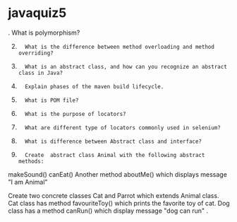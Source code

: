 # javaquiz5
.       What is polymorphism?

2.       What is the difference between method overloading and method overriding?

3.       What is an abstract class, and how can you recognize an abstract class in Java?

4.       Explain phases of the maven build lifecycle.

5.       What is POM file?

6.       What is the purpose of locators?

7.       What are different type of locators commonly used in selenium?

8.       What is difference between Abstract class and interface?

9.       Create  abstract class Animal with the following abstract methods: 

makeSound()
canEat()
Another method aboutMe() which displays message "I am Animal"

Create two concrete classes Cat and Parrot which extends Animal class. Cat class has method favouriteToy() which prints the favorite toy of cat. Dog class has a method canRun() which display message "dog can run" .


